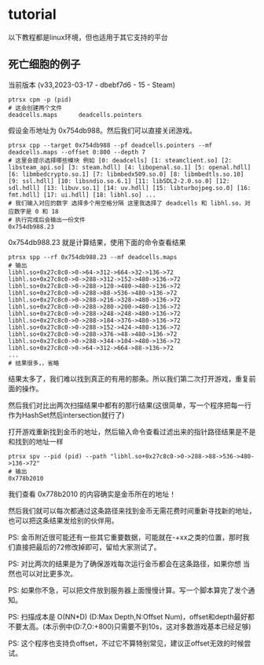 # tutorial

以下教程都是linux环境，但也适用于其它支持的平台

## 死亡细胞的例子

当前版本 (v33,2023-03-17 - dbebf7d6 - 15 - Steam)

```shell
ptrsx cpm -p (pid)
# 这会创建两个文件
deadcells.maps      deadcells.pointers
```

假设金币地址为 0x754db988。然后我们可以直接关闭游戏。

```shell
ptrsx cpp --target 0x754db988 --pf deadcells.pointers --mf deadcells.maps --offset 0:800 --depth 7
# 这里会提示选择哪些模块 例如 [0: deadcells] [1: steamclient.so] [2: libsteam_api.so] [3: steam.hdll] [4: libopenal.so.1] [5: openal.hdll] [6: libmbedcrypto.so.1] [7: libmbedx509.so.0] [8: libmbedtls.so.10] [9: ssl.hdll] [10: libsndio.so.6.1] [11: libSDL2-2.0.so.0] [12: sdl.hdll] [13: libuv.so.1] [14: uv.hdll] [15: libturbojpeg.so.0] [16: fmt.hdll] [17: ui.hdll] [18: libhl.so] ...
# 我们输入对应的数字 选择多个用空格分隔 这里我选择了 deadcells 和 libhl.so，对应数字是 0 和 18
# 执行完成后会输出一份文件
0x754db988.23
```

0x754db988.23 就是计算结果，使用下面的命令查看结果

```shell
ptrsx spp --rf 0x754db988.23 --mf deadcells.maps
# 输出
libhl.so+0x27c8c0->0->64->312->664->32->136->72
libhl.so+0x27c8c0->0->288->312->152->480->136->72
libhl.so+0x27c8c0->0->288->120->480->480->136->72
libhl.so+0x27c8c0->0->288->88->536->480->136->72
libhl.so+0x27c8c0->0->288->216->328->480->136->72
libhl.so+0x27c8c0->0->288->280->200->480->136->72
libhl.so+0x27c8c0->0->288->248->248->480->136->72
libhl.so+0x27c8c0->0->288->184->376->480->136->72
libhl.so+0x27c8c0->0->288->152->424->480->136->72
libhl.so+0x27c8c0->0->288->376->48->480->136->72
libhl.so+0x27c8c0->0->288->344->104->480->136->72
libhl.so+0x27c8c0->0->64->312->664->88->136->72
...
# 结果很多，，省略
```

结果太多了，我们难以找到真正的有用的那条。所以我们第二次打开游戏，重复前面的操作。

然后我们对比出两次扫描结果中都有的那行结果(这很简单，写一个程序把每一行作为HashSet然后intersection就行了)

打开游戏重新找到金币的地址，然后输入命令查看过滤出来的指针路径结果是不是和找到的地址一样

```shell
ptrsx spv --pid (pid) --path "libhl.so+0x27c8c0->0->288->88->536->480->136->72"
# 输出
0x778b2010
```

我们查看 0x778b2010 的内容确实是金币所在的地址！

然后我们就可以每次都通过这条路径来找到金币无需花费时间重新寻找新的地址，也可以把这条结果发给别的伙伴用。

PS: 金币附近很可能还有一些其它重要数据，可能就在-+xx之类的位置，那时我们直接把最后的72修改掉即可，留给大家测试了。

PS: 对比两次的结果是为了确保游戏每次运行金币都会在这条路径，如果你想 当然也可以对比更多次。

PS: 如果你不急，可以把文件放到服务器上面慢慢计算。写一个脚本算完了发个通知。

PS: 扫描成本是 O(NN*D) (D:Max Depth,N:Offset Num)，offset和depth最好都不要太高。(本示例中(D:7,O:+800)只需要不到10s，这对多数游戏基本已经足够)

PS: 这个程序也支持负offset，不过它不算特别常见，建议正offset无效的时候尝试。